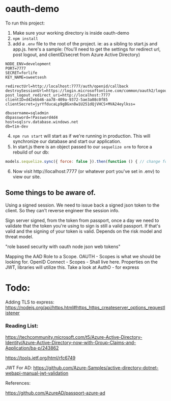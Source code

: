 # oauth-demo

To run this project: 
1. Make sure your working directory is inside oauth-demo
2. `npm install` 
3. add a `.env` file to the root of the project. ie: as a sibling to start.js and app.js. here's a sample: 
(You'll need to get the settings for redirect url, post logout, and clientID/secret from Azure Active Directory)
```
NODE_ENV=development
PORT=7777
SECRET=forlife
KEY_NAME=sweetsesh

redirectUrl=http://localhost:7777/auth/openid/callback
destroySessionUrl=https://login.microsoftonline.com/common/oauth2/logout?post_logout_redirect_uri=http://localhost:7777
clientID=d42ebb46-aa78-409a-9372-5ae3a08c0f85
clientSecret=jyrYfducaLp9gBGxn8w1U251dQjVHCS+MVA24eylkss=

dbusername=sqladmin
dbpassword=!Password4d4
host=sqlsrv.database.windows.net
db=tim-dev
```
4. `npm run start` will start as if we're running in production. This will synchronize our database and start our application.
5. In start.js there is an object passed to our `sequelize orm` to force a rebuild of our db: 
```JavaScript
models.sequelize.sync({ force: false }).then(function () { // change force to true to rebuild db 
```
6. Now visit http://localhost:7777 (or whatever port you've set in .env) to view our site. 


## Some things to be aware of. 

Using a signed session. 
We need to issue back a signed json token to the client. 
So they can't reverse engineer the session info. 

Sign server signed, from the token from passport, once a day we need to validate that the token you're using to sign is still a valid passport.
If that's valid and the signing of your token is valid. 
Depends on the risk model and threat model. 

"role based security with oauth node json web tokens" 

Mapping the AAD Role to a Scope. 
OAUTH - Scopes is what we should be looking for. 
OpenID Connect - Scopes - Shall live here. Properties on the JWT, libraries will utilize this. 
Take a look at AuthO - for express 


# Todo: 

Adding TLS to express: https://nodejs.org/api/https.html#https_https_createserver_options_requestlistener 


### Reading List:

https://techcommunity.microsoft.com/t5/Azure-Active-Directory-Identity/Azure-Active-Directory-now-with-Group-Claims-and-Application/ba-p/243862

https://tools.ietf.org/html/rfc6749 

JWT For AD: https://github.com/Azure-Samples/active-directory-dotnet-webapi-manual-jwt-validation 

References: 

https://github.com/AzureAD/passport-azure-ad 


